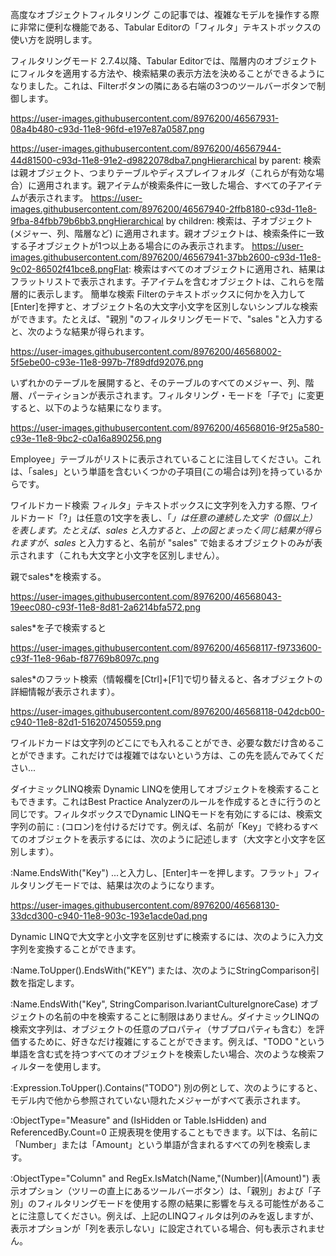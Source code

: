 高度なオブジェクトフィルタリング
この記事では、複雑なモデルを操作する際に非常に便利な機能である、Tabular Editorの「フィルタ」テキストボックスの使い方を説明します。

フィルタリングモード
2.7.4以降、Tabular Editorでは、階層内のオブジェクトにフィルタを適用する方法や、検索結果の表示方法を決めることができるようになりました。これは、Filterボタンの隣にある右端の3つのツールバーボタンで制御します。

https://user-images.githubusercontent.com/8976200/46567931-08a4b480-c93d-11e8-96fd-e197e87a0587.png

https://user-images.githubusercontent.com/8976200/46567944-44d81500-c93d-11e8-91e2-d9822078dba7.pngHierarchical by parent: 検索は親オブジェクト、つまりテーブルやディスプレイフォルダ（これらが有効な場合）に適用されます。親アイテムが検索条件に一致した場合、すべての子アイテムが表示されます。
https://user-images.githubusercontent.com/8976200/46567940-2ffb8180-c93d-11e8-9fba-84fbb79b6bb3.pngHierarchical by children: 検索は、子オブジェクト (メジャー、列、階層など) に適用されます。親オブジェクトは、検索条件に一致する子オブジェクトが1つ以上ある場合にのみ表示されます。
https://user-images.githubusercontent.com/8976200/46567941-37bb2600-c93d-11e8-9c02-86502f41bce8.pngFlat: 検索はすべてのオブジェクトに適用され、結果はフラットリストで表示されます。子アイテムを含むオブジェクトは、これらを階層的に表示します。
簡単な検索
Filterのテキストボックスに何かを入力して[Enter]を押すと、オブジェクト名の大文字小文字を区別しないシンプルな検索ができます。たとえば、"親別 "のフィルタリングモードで、"sales "と入力すると、次のような結果が得られます。

https://user-images.githubusercontent.com/8976200/46568002-5f5ebe00-c93e-11e8-997b-7f89dfd92076.png

いずれかのテーブルを展開すると、そのテーブルのすべてのメジャー、列、階層、パーティションが表示されます。フィルタリング・モードを「子で」に変更すると、以下のような結果になります。

https://user-images.githubusercontent.com/8976200/46568016-9f25a580-c93e-11e8-9bc2-c0a16a890256.png

Employee」テーブルがリストに表示されていることに注目してください。これは、「sales」という単語を含むいくつかの子項目(この場合は列)を持っているからです。

ワイルドカード検索
フィルタ」テキストボックスに文字列を入力する際、ワイルドカード「?」は任意の1文字を表し、「*」は任意の連続した文字（0個以上）を表します。たとえば、*sales* と入力すると、上の図とまったく同じ結果が得られますが、sales* と入力すると、名前が "sales" で始まるオブジェクトのみが表示されます（これも大文字と小文字を区別しません）。

親でsales*を検索する。

https://user-images.githubusercontent.com/8976200/46568043-19eec080-c93f-11e8-8d81-2a6214bfa572.png

sales*を子で検索すると

https://user-images.githubusercontent.com/8976200/46568117-f9733600-c93f-11e8-96ab-f87769b8097c.png

sales*のフラット検索（情報欄を[Ctrl]+[F1]で切り替えると、各オブジェクトの詳細情報が表示されます）。

https://user-images.githubusercontent.com/8976200/46568118-042dcb00-c940-11e8-82d1-516207450559.png

ワイルドカードは文字列のどこにでも入れることができ、必要な数だけ含めることができます。これだけでは複雑ではないという方は、この先を読んでみてください...

ダイナミックLINQ検索
Dynamic LINQを使用してオブジェクトを検索することもできます。これはBest Practice Analyzerのルールを作成するときに行うのと同じです。フィルタボックスでDynamic LINQモードを有効にするには、検索文字列の前に : (コロン)を付けるだけです。例えば、名前が「Key」で終わるすべてのオブジェクトを表示するには、次のように記述します（大文字と小文字を区別します）。

:Name.EndsWith("Key")
...と入力し、[Enter]キーを押します。フラット」フィルタリングモードでは、結果は次のようになります。

https://user-images.githubusercontent.com/8976200/46568130-33dcd300-c940-11e8-903c-193e1acde0ad.png

Dynamic LINQで大文字と小文字を区別せずに検索するには、次のように入力文字列を変換することができます。

:Name.ToUpper().EndsWith("KEY")
または、次のようにStringComparison引数を指定します。

:Name.EndsWith("Key", StringComparison.IvariantCultureIgnoreCase)
オブジェクトの名前の中を検索することに制限はありません。ダイナミックLINQの検索文字列は、オブジェクトの任意のプロパティ（サブプロパティも含む）を評価するために、好きなだけ複雑にすることができます。例えば、"TODO "という単語を含む式を持つすべてのオブジェクトを検索したい場合、次のような検索フィルターを使用します。

:Expression.ToUpper().Contains("TODO")
別の例として、次のようにすると、モデル内で他から参照されていない隠れたメジャーがすべて表示されます。

:ObjectType="Measure" and (IsHidden or Table.IsHidden) and ReferencedBy.Count=0
正規表現を使用することもできます。以下は、名前に「Number」または「Amount」という単語が含まれるすべての列を検索します。

:ObjectType="Column" and RegEx.IsMatch(Name,"(Number)|(Amount)")
表示オプション（ツリーの直上にあるツールバーボタン）は、「親別」および「子別」のフィルタリングモードを使用する際の結果に影響を与える可能性があることに注意してください。例えば、上記のLINQフィルタは列のみを返しますが、表示オプションが「列を表示しない」に設定されている場合、何も表示されません。